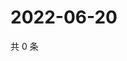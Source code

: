 # 2022-06-20

共 0 条

<!-- BEGIN WEIBO -->
<!-- 最后更新时间 Mon Jun 20 2022 16:27:30 GMT+0800 (China Standard Time) -->

<!-- END WEIBO -->
